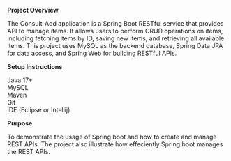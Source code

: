 **Project Overview**

The Consult-Add application is a Spring Boot RESTful service that provides API to manage items. It allows users to perform CRUD operations on items, including fetching items by ID, saving new items, and retrieving all available items. This project uses MySQL as the backend database, Spring Data JPA for data access, and Spring Web for building RESTful APIs.

**Setup Instructions**

Java 17+ \
MySQL \
Maven \
Git \
IDE (Eclipse or Intellij) 

**Purpose**

To demonstrate the usage of Spring boot and how to create and manage REST APIs. The project also illustrate how effeciently Spring boot manages the REST APIs.





